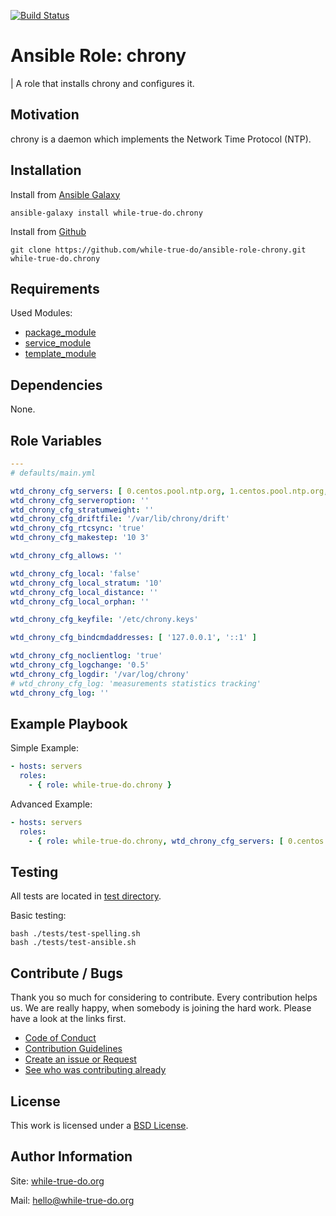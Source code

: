 [![Build Status](https://travis-ci.org/while-true-do/ansible-role-chrony.svg?branch=master)](https://travis-ci.org/while-true-do/ansible-role-chrony)

# Ansible Role: chrony
| A role that installs chrony and configures it.

## Motivation

chrony is a daemon which implements the Network Time Protocol (NTP).

## Installation

Install from [Ansible Galaxy](https://galaxy.ansible.com/while-true-do/chrony)

```
ansible-galaxy install while-true-do.chrony
```

Install from [Github](https://github.com/while-true-do/ansible-role-chrony)

```
git clone https://github.com/while-true-do/ansible-role-chrony.git while-true-do.chrony
```

## Requirements

Used Modules:

-   [package_module](http://docs.ansible.com/ansible/latest/modules/package_module.html)
-   [service_module](http://docs.ansible.com/ansible/latest/modules/service_module.html)
-   [template_module](http://docs.ansible.com/ansible/latest/modules/template_module.html)

## Dependencies

None.

## Role Variables

```yaml
---
# defaults/main.yml

wtd_chrony_cfg_servers: [ 0.centos.pool.ntp.org, 1.centos.pool.ntp.org, 2.centos.pool.ntp.org, 3.centos.pool.ntp.org ]
wtd_chrony_cfg_serveroption: ''
wtd_chrony_cfg_stratumweight: ''
wtd_chrony_cfg_driftfile: '/var/lib/chrony/drift'
wtd_chrony_cfg_rtcsync: 'true'
wtd_chrony_cfg_makestep: '10 3'

wtd_chrony_cfg_allows: ''

wtd_chrony_cfg_local: 'false'
wtd_chrony_cfg_local_stratum: '10'
wtd_chrony_cfg_local_distance: ''
wtd_chrony_cfg_local_orphan: ''

wtd_chrony_cfg_keyfile: '/etc/chrony.keys'

wtd_chrony_cfg_bindcmdaddresses: [ '127.0.0.1', '::1' ]

wtd_chrony_cfg_noclientlog: 'true'
wtd_chrony_cfg_logchange: '0.5'
wtd_chrony_cfg_logdir: '/var/log/chrony'
# wtd_chrony_cfg_log: 'measurements statistics tracking'
wtd_chrony_cfg_log: ''
```

## Example Playbook

Simple Example:

```yaml
- hosts: servers
  roles:
    - { role: while-true-do.chrony }
```

Advanced Example:

```yaml
- hosts: servers
  roles:
    - { role: while-true-do.chrony, wtd_chrony_cfg_servers: [ 0.centos.pool.ntp.org, 1.centos.pool.ntp.org ], wtd_chrony_cfg_logdir: '/var/log/chrony' }
```

## Testing

All tests are located in [test directory](./tests/).

Basic testing:

```
bash ./tests/test-spelling.sh
bash ./tests/test-ansible.sh
```

## Contribute / Bugs

Thank you so much for considering to contribute. Every contribution helps us.
We are really happy, when somebody is joining the hard work. Please have a look
at the links first.

-   [Code of Conduct](./docs/CODE_OF_CONDUCT.md)
-   [Contribution Guidelines](./docs/CONTRIBUTING.md)
-   [Create an issue or Request](https://github.com/while-true-do/ansible-role-chrony/issues)
-   [See who was contributing already](https://github.com/while-true-do/ansible-role-chrony/graphs/contributors)

## License

This work is licensed under a [BSD License](https://opensource.org/licenses/BSD-3-Clause).

## Author Information

Site: [while-true-do.org](https://while-true-do.org)

Mail: [hello@while-true-do.org](mailto:hello@while-true-do.org)
